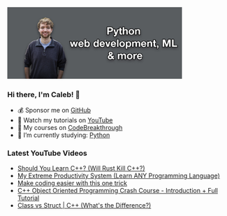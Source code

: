 <img src="github-cover-photo-my-face.jpg" width="400px" />

### Hi there, I'm Caleb! 🍛

- 💰 Sponsor me on [GitHub](https://github.com/sponsors/CalebCurry)
- 🎥 Watch my tutorials on [YouTube](https://www.youtube.com/calebthevideomaker2)
- 📗 My courses on [CodeBreakthrough](https://www.codebreakthrough.com)
- 🤔 I’m currently studying: [Python](https://www.youtube.com/watch?v=s3IvdkCq2_c&t=4254s)

### Latest YouTube Videos
<!-- YOUTUBE:START -->
- [Should You Learn C++? &lpar;Will Rust Kill C++?&rpar;](https://www.youtube.com/watch?v=_F4ZB0tiqsE)
- [My Extreme Productivity System &lpar;Learn ANY Programming Language&rpar;](https://www.youtube.com/watch?v=906ADGvmbRE)
- [Make coding easier with this one trick](https://www.youtube.com/watch?v=Ghf2bi3h7yA)
- [C++ Object Oriented Programming Crash Course - Introduction + Full Tutorial](https://www.youtube.com/watch?v=0NwsayeOsd4)
- [Class vs Struct | C++ &lpar;What&#39;s the Difference?&rpar;](https://www.youtube.com/watch?v=TeHlfLf9v1k)
<!-- YOUTUBE:END -->
